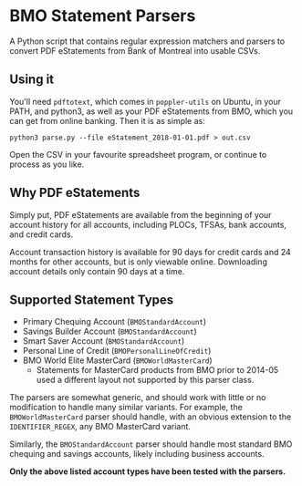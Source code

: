 # BMO Statement Parsers

A Python script that contains regular expression matchers and parsers to convert PDF eStatements from Bank of Montreal into usable CSVs.

## Using it

You'll need `pdftotext`, which comes in `poppler-utils` on Ubuntu, in your PATH, and python3, as well as your PDF eStatements from BMO, which you can get from online banking. Then it is as simple as:

`python3 parse.py --file eStatement_2018-01-01.pdf > out.csv`

Open the CSV in your favourite spreadsheet program, or continue to process as you like.

## Why PDF eStatements

Simply put, PDF eStatements are available from the beginning of your account history for all accounts, including PLOCs, TFSAs, bank accounts, and credit cards.

Account transaction history is available for 90 days for credit cards and 24 months for other accounts, but is only viewable online. Downloading account details only contain 90 days at a time.

## Supported Statement Types

- Primary Chequing Account (`BMOStandardAccount`)
- Savings Builder Account (`BMOStandardAccount`)
- Smart Saver Account (`BMOStandardAccount`)
- Personal Line of Credit (`BMOPersonalLineOfCredit`)
- BMO World Elite MasterCard (`BMOWorldMasterCard`)
  - Statements for MasterCard products from BMO prior to 2014-05 used a different layout not supported by this parser class.

The parsers are somewhat generic, and should work with little or no modification to handle many similar variants. For example, the `BMOWorldMasterCard` parser should handle, with an obvious extension to the `IDENTIFIER_REGEX`, any BMO MasterCard variant.

Similarly, the `BMOStandardAccount` parser should handle most standard BMO chequing and savings accounts, likely including business accounts.

**Only the above listed account types have been tested with the parsers.**
